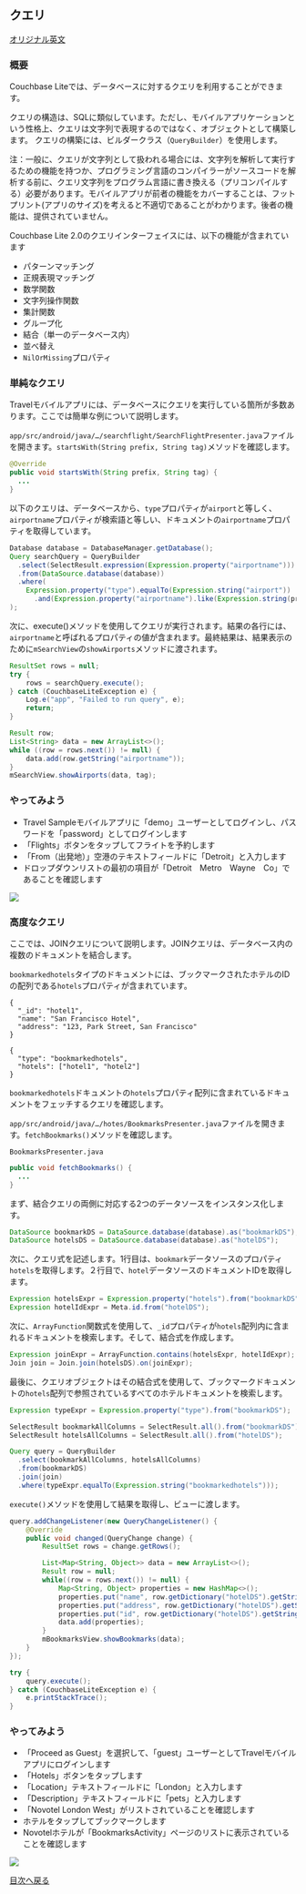 ## クエリ

[オリジナル英文](https://docs.couchbase.com/tutorials/mobile-travel-sample/android/develop/query.html)

### 概要
Couchbase Liteでは、データベースに対するクエリを利用することができます。

クエリの構造は、SQLに類似しています。ただし、モバイルアプリケーションという性格上、クエリは文字列で表現するのではなく、オブジェクトとして構築します。
クエリの構築には、ビルダークラス（`QueryBuilder`）を使用します。

注：一般に、クエリが文字列として扱われる場合には、文字列を解析して実行するための機能を持つか、プログラミング言語のコンパイラーがソースコードを解析する前に、クエリ文字列をプログラム言語に書き換える（プリコンパイルする）必要があります。モバイルアプリが前者の機能をカバーすることは、フットプリント(アプリのサイズ)を考えると不適切であることがわかります。後者の機能は、提供されていません。

Couchbase Lite 2.0のクエリインターフェイスには、以下の機能が含まれています

- パターンマッチング
- 正規表現マッチング
- 数学関数
- 文字列操作関数
- 集計関数
- グループ化
- 結合（単一のデータベース内）
- 並べ替え
- `NilOrMissing`プロパティ

### 単純なクエリ
Travelモバイルアプリには、データベースにクエリを実行している箇所が多数あります。ここでは簡単な例について説明します。

`app/src/android/java/…/searchflight/SearchFlightPresenter.java`ファイルを開きます。`startsWith(String prefix, String tag)`メソッドを確認します。

```java
@Override
public void startsWith(String prefix, String tag) {
  ...
}
```

以下のクエリは、データベースから、`type`プロパティが`airport`と等しく、`airportname`プロパティが検索語と等しい、ドキュメントの`airportname`プロパティを取得しています。

```java
Database database = DatabaseManager.getDatabase();
Query searchQuery = QueryBuilder
  .select(SelectResult.expression(Expression.property("airportname")))
  .from(DataSource.database(database))
  .where(
    Expression.property("type").equalTo(Expression.string("airport"))
      .and(Expression.property("airportname").like(Expression.string(prefix + "%")))
);
```

次に、execute()メソッドを使用してクエリが実行されます。結果の各行には、`airportname`と呼ばれるプロパティの値が含まれます。最終結果は、結果表示のために`mSearchView`の`showAirports`メソッドに渡されます。

```java
ResultSet rows = null;
try {
    rows = searchQuery.execute();
} catch (CouchbaseLiteException e) {
    Log.e("app", "Failed to run query", e);
    return;
}

Result row;
List<String> data = new ArrayList<>();
while ((row = rows.next()) != null) {
    data.add(row.getString("airportname"));
}
mSearchView.showAirports(data, tag);
```
  
### やってみよう
- Travel Sampleモバイルアプリに「demo」ユーザーとしてログインし、パスワードを「password」としてログインします
- 「Flights」ボタンをタップしてフライトを予約します
- 「From（出発地）」空港のテキストフィールドに「Detroit」と入力します
- ドロップダウンリストの最初の項目が「Detroit　Metro　Wayne　Co」であることを確認します

![](https://cl.ly/0b3q2T2t1R1J/android-simple-query.gif)

### 高度なクエリ
  
ここでは、JOINクエリについて説明します。JOINクエリは、データベース内の複数のドキュメントを結合します。

`bookmarkedhotels`タイプのドキュメントには、ブックマークされたホテルのIDの配列である`hotels`プロパティが含まれています。

```
{
  "_id": "hotel1",
  "name": "San Francisco Hotel",
  "address": "123, Park Street, San Francisco"
}

{
  "type": "bookmarkedhotels",
  "hotels": ["hotel1", "hotel2"]
}
```

`bookmarkedhotels`ドキュメントの`hotels`プロパティ配列に含まれているドキュメントをフェッチするクエリを確認します。

`app/src/android/java/…/hotes/BookmarksPresenter.java`ファイルを開きます。`fetchBookmarks()`メソッドを確認します。

`BookmarksPresenter.java`

```java
public void fetchBookmarks() {
  ...
}
```

まず、結合クエリの両側に対応する2つのデータソースをインスタンス化します。

```java
DataSource bookmarkDS = DataSource.database(database).as("bookmarkDS");
DataSource hotelsDS = DataSource.database(database).as("hotelDS");
```

次に、クエリ式を記述します。1行目は、`bookmark`データソースのプロパティ`hotels`を取得します。２行目で、`hotel`データソースのドキュメントIDを取得します。

```java
Expression hotelsExpr = Expression.property("hotels").from("bookmarkDS");
Expression hotelIdExpr = Meta.id.from("hotelDS");
```

次に、`ArrayFunction`関数式を使用して、`_id`プロパティが`hotels`配列内に含まれるドキュメントを検索します。そして、結合式を作成します。

```java
Expression joinExpr = ArrayFunction.contains(hotelsExpr, hotelIdExpr);
Join join = Join.join(hotelsDS).on(joinExpr);
```

最後に、クエリオブジェクトはその結合式を使用して、ブックマークドキュメントの`hotels`配列で参照されているすべてのホテルドキュメントを検索します。

```java
Expression typeExpr = Expression.property("type").from("bookmarkDS");

SelectResult bookmarkAllColumns = SelectResult.all().from("bookmarkDS");
SelectResult hotelsAllColumns = SelectResult.all().from("hotelDS");

Query query = QueryBuilder
  .select(bookmarkAllColumns, hotelsAllColumns)
  .from(bookmarkDS)
  .join(join)
  .where(typeExpr.equalTo(Expression.string("bookmarkedhotels")));
```

`execute()`メソッドを使用して結果を取得し、ビューに渡します。

```java
query.addChangeListener(new QueryChangeListener() {
    @Override
    public void changed(QueryChange change) {
        ResultSet rows = change.getRows();

        List<Map<String, Object>> data = new ArrayList<>();
        Result row = null;
        while((row = rows.next()) != null) {
            Map<String, Object> properties = new HashMap<>();
            properties.put("name", row.getDictionary("hotelDS").getString("name"));
            properties.put("address", row.getDictionary("hotelDS").getString("address"));
            properties.put("id", row.getDictionary("hotelDS").getString("id"));
            data.add(properties);
        }
        mBookmarksView.showBookmarks(data);
    }
});

try {
    query.execute();
} catch (CouchbaseLiteException e) {
    e.printStackTrace();
}
```

### やってみよう

- 「Proceed as Guest」を選択して、「guest」ユーザーとしてTravelモバイルアプリにログインします
- 「Hotels」ボタンをタップします
- 「Location」テキストフィールドに「London」と入力します
- 「Description」テキストフィールドに「pets」と入力します
- 「Novotel London West」がリストされていることを確認します
- ホテルをタップしてブックマークします
- Novotelホテルが「BookmarksActivity」ページのリストに表示されていることを確認します

![](https://cl.ly/3r243s1K2600/android-advanced-query.gif)

[目次へ戻る](./README.md)
